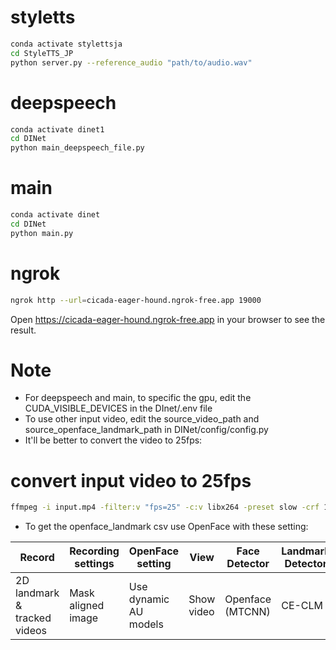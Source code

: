 # styletts
```bash
conda activate stylettsja
cd StyleTTS_JP
python server.py --reference_audio "path/to/audio.wav"
```

# deepspeech
```bash
conda activate dinet1
cd DINet
python main_deepspeech_file.py
```

# main
```bash
conda activate dinet
cd DINet
python main.py
```

# ngrok
```bash
ngrok http --url=cicada-eager-hound.ngrok-free.app 19000
```

Open https://cicada-eager-hound.ngrok-free.app in your browser to see the result.

# Note
- For deepspeech and main, to specific the gpu, edit the CUDA_VISIBLE_DEVICES in the DInet/.env file
- To use other input video, edit the source_video_path and source_openface_landmark_path in DINet/config/config.py
- It'll be better to convert the video to 25fps:
# convert input video to 25fps
```bash
ffmpeg -i input.mp4 -filter:v "fps=25" -c:v libx264 -preset slow -crf 18 -c:a copy output.mp4
```
- To get the openface_landmark csv use OpenFace with these setting:

| Record | Recording settings |  OpenFace setting | View | Face Detector | Landmark Detector |
|--|--|--|--|--|--|
| 2D landmark & tracked videos | Mask aligned image | Use dynamic AU models | Show video  | Openface (MTCNN)| CE-CLM |
